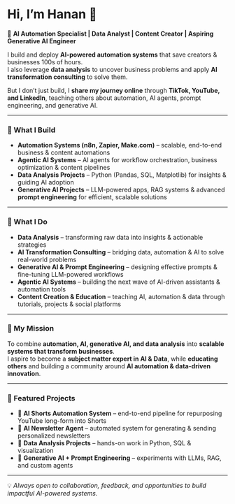# Hi, I’m Hanan 👋  

🚀 **AI Automation Specialist | Data Analyst | Content Creator | Aspiring Generative AI Engineer**  

I build and deploy **AI-powered automation systems** that save creators & businesses 100s of hours.  
I also leverage **data analysis** to uncover business problems and apply **AI transformation consulting** to solve them.  

But I don’t just build, I **share my journey online** through **TikTok, YouTube, and LinkedIn**, teaching others about automation, AI agents, prompt engineering, and generative AI.  

---

### 🔧 What I Build  
- **Automation Systems (n8n, Zapier, Make.com)** – scalable, end-to-end business & content automations  
- **Agentic AI Systems** – AI agents for workflow orchestration, business optimization & content pipelines  
- **Data Analysis Projects** – Python (Pandas, SQL, Matplotlib) for insights & guiding AI adoption  
- **Generative AI Projects** – LLM-powered apps, RAG systems & advanced **prompt engineering** for efficient, scalable solutions  

---

### 🌱 What I Do  
- **Data Analysis** – transforming raw data into insights & actionable strategies  
- **AI Transformation Consulting** – bridging data, automation & AI to solve real-world problems  
- **Generative AI & Prompt Engineering** – designing effective prompts & fine-tuning LLM-powered workflows  
- **Agentic AI Systems** – building the next wave of AI-driven assistants & automation tools  
- **Content Creation & Education** – teaching AI, automation & data through tutorials, projects & social platforms  

---

### 🎯 My Mission  
To combine **automation, AI, generative AI, and data analysis** into **scalable systems that transform businesses**.  
I aspire to become a **subject matter expert in AI & Data**, while **educating others** and building a community around **AI automation & data-driven innovation**.  

---

### 📌 Featured Projects  
- 🔗 **AI Shorts Automation System** – end-to-end pipeline for repurposing YouTube long-form into Shorts  
- 🔗 **AI Newsletter Agent** – automated system for generating & sending personalized newsletters  
- 🔗 **Data Analysis Projects** – hands-on work in Python, SQL & visualization  
- 🔗 **Generative AI + Prompt Engineering** – experiments with LLMs, RAG, and custom agents  

---

💡 *Always open to collaboration, feedback, and opportunities to build impactful AI-powered systems.*  
